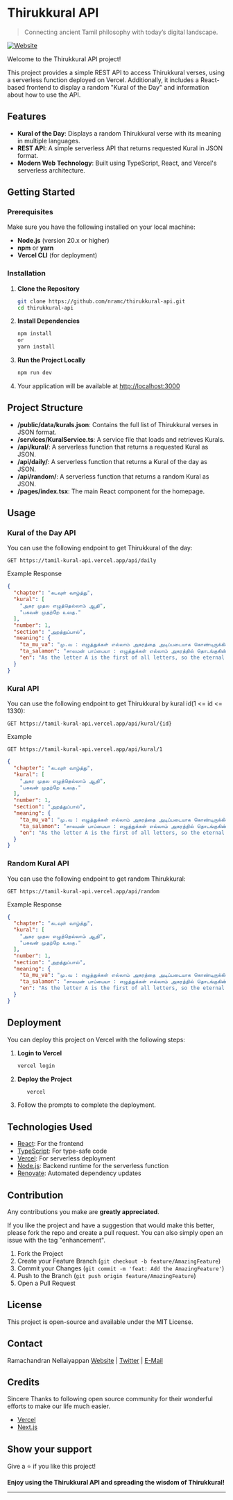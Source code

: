 # Thirukkural API

> Connecting ancient Tamil philosophy with today’s digital landscape.

[![Website](https://img.shields.io/badge/website-online-brightgreen.svg)](https://tamil-kural-api.vercel.app/)

Welcome to the Thirukkural API project!

This project provides a simple REST API to access Thirukkural verses, using a serverless function deployed on Vercel.
Additionally, it includes a React-based frontend to display a random "Kural of the Day" and information about how to use
the API.

## Features

- **Kural of the Day**: Displays a random Thirukkural verse with its meaning in multiple languages.
- **REST API**: A simple serverless API that returns requested Kural in JSON format.
- **Modern Web Technology**: Built using TypeScript, React, and Vercel's serverless architecture.

## Getting Started

### Prerequisites

Make sure you have the following installed on your local machine:

- **Node.js** (version 20.x or higher)
- **npm** or **yarn**
- **Vercel CLI** (for deployment)

### Installation

1. **Clone the Repository**

   ```bash
   git clone https://github.com/nramc/thirukkural-api.git
   cd thirukkural-api
    ```

2. **Install Dependencies**

   ```bash
   npm install
   or
   yarn install
   ```

3. **Run the Project Locally**

   ```bash
   npm run dev
   ```

4. Your application will be available at [http://localhost:3000](http://localhost:3000)

## Project Structure

- **/public/data/kurals.json**: Contains the full list of Thirukkural verses in JSON format.
- **/services/KuralService.ts**: A service file that loads and retrieves Kurals.
- **/api/kural/**: A serverless function that returns a requested Kural as JSON.
- **/api/daily/**: A serverless function that returns a Kural of the day as JSON.
- **/api/random/**: A serverless function that returns a random Kural as JSON.
- **/pages/index.tsx**: The main React component for the homepage.

## Usage

### Kural of the Day API

You can use the following endpoint to get Thirukkural of the day:

```http request
GET https://tamil-kural-api.vercel.app/api/daily
```

Example Response

```json
{
  "chapter": "கடவுள் வாழ்த்து",
  "kural": [
    "அகர முதல எழுத்தெல்லாம் ஆதி",
    "பகவன் முதற்றே உலகு."
  ],
  "number": 1,
  "section": "அறத்துப்பால்",
  "meaning": {
    "ta_mu_va": "மு.வ : எழுத்துக்கள் எல்லாம் அகரத்தை அடிப்படையாக கொண்டிருக்கின்றன. அதுபோல உலகம் கடவுளை அடிப்படையாக கொண்டிருக்கிறது.",
    "ta_salamon": "சாலமன் பாப்பையா : எழுத்துக்கள் எல்லாம் அகரத்தில் தொடங்குகின்றன; (அது போல) உலகம் கடவுளில் தொடங்குகிறது.",
    "en": "As the letter A is the first of all letters, so the eternal God is first in the world."
  }
}
```

### Kural API

You can use the following endpoint to get Thirukkural by kural id(1 <= id <= 1330):

```http request
GET https://tamil-kural-api.vercel.app/api/kural/{id}
```

Example

```http request
GET https://tamil-kural-api.vercel.app/api/kural/1
```

```json
{
  "chapter": "கடவுள் வாழ்த்து",
  "kural": [
    "அகர முதல எழுத்தெல்லாம் ஆதி",
    "பகவன் முதற்றே உலகு."
  ],
  "number": 1,
  "section": "அறத்துப்பால்",
  "meaning": {
    "ta_mu_va": "மு.வ : எழுத்துக்கள் எல்லாம் அகரத்தை அடிப்படையாக கொண்டிருக்கின்றன. அதுபோல உலகம் கடவுளை அடிப்படையாக கொண்டிருக்கிறது.",
    "ta_salamon": "சாலமன் பாப்பையா : எழுத்துக்கள் எல்லாம் அகரத்தில் தொடங்குகின்றன; (அது போல) உலகம் கடவுளில் தொடங்குகிறது.",
    "en": "As the letter A is the first of all letters, so the eternal God is first in the world."
  }
}
```

### Random Kural API

You can use the following endpoint to get random Thirukkural:

```http request
GET https://tamil-kural-api.vercel.app/api/random
```

Example Response

```json
{
  "chapter": "கடவுள் வாழ்த்து",
  "kural": [
    "அகர முதல எழுத்தெல்லாம் ஆதி",
    "பகவன் முதற்றே உலகு."
  ],
  "number": 1,
  "section": "அறத்துப்பால்",
  "meaning": {
    "ta_mu_va": "மு.வ : எழுத்துக்கள் எல்லாம் அகரத்தை அடிப்படையாக கொண்டிருக்கின்றன. அதுபோல உலகம் கடவுளை அடிப்படையாக கொண்டிருக்கிறது.",
    "ta_salamon": "சாலமன் பாப்பையா : எழுத்துக்கள் எல்லாம் அகரத்தில் தொடங்குகின்றன; (அது போல) உலகம் கடவுளில் தொடங்குகிறது.",
    "en": "As the letter A is the first of all letters, so the eternal God is first in the world."
  }
}
```

## Deployment

You can deploy this project on Vercel with the following steps:

1. **Login to Vercel**

   ```bash
   vercel login
   ```

2. **Deploy the Project**

   ```bash
      vercel 
   ```

3. Follow the prompts to complete the deployment.

## Technologies Used

- [React](https://react.dev/): For the frontend
- [TypeScript](https://www.typescriptlang.org/): For type-safe code
- [Vercel](https://vercel.com/): For serverless deployment
- [Node.js](https://nodejs.org/): Backend runtime for the serverless function
- [Renovate](https://docs.renovatebot.com/): Automated dependency updates

## Contribution

Any contributions you make are **greatly appreciated**.

If you like the project and have a suggestion that would make this better, please fork the repo and create a pull
request.
You can also simply open an issue with the tag "enhancement".

1. Fork the Project
2. Create your Feature Branch (`git checkout -b feature/AmazingFeature`)
3. Commit your Changes (`git commit -m 'feat: Add the AmazingFeature'`)
4. Push to the Branch (`git push origin feature/AmazingFeature`)
5. Open a Pull Request

## License

This project is open-source and available under the MIT License.

## Contact

Ramachandran
Nellaiyappan [Website](https://github.com/nramc) | [Twitter](https://twitter.com/ram_n_74) | [E-Mail](mailto:ramachandrannellai@gmail.com)

## Credits

Sincere Thanks to following open source community for their wonderful efforts to make our life much easier.

- [Vercel](https://vercel.com/)
- [Next.js](https://nextjs.org/)

## Show your support

Give a ⭐️ if you like this project!

**Enjoy using the Thirukkural API and spreading the wisdom of Thirukkural!**

---

